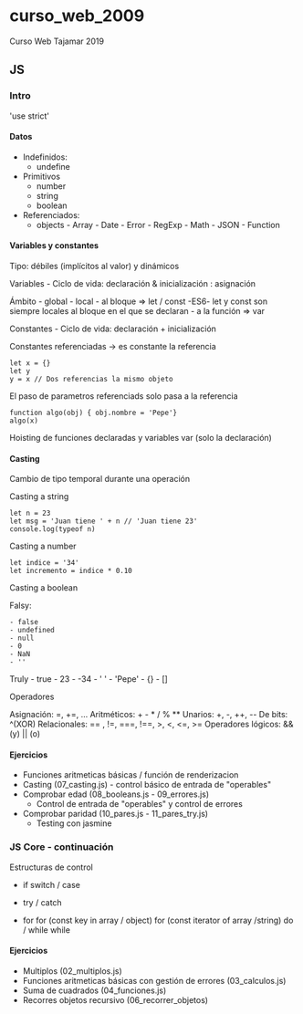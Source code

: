 # curso_web_2009
Curso Web Tajamar 2019

## JS ##

### Intro ###

'use strict'

#### Datos ##### 

- Indefinidos: 
    - undefine
- Primitivos
    - number
    - string
    - boolean
- Referenciados: 
    - objects
            - Array
            - Date
            - Error
            - RegExp
            - Math
            - JSON
            - Function

#### Variables y constantes ####

Tipo: débiles (implícitos al valor) y dinámicos

Variables
    - Ciclo de vida: 
        declaración & inicialización : asignación

Ámbito
    - global
    - local 
        - al bloque => let / const -ES6- let y const son siempre locales al bloque en el que se declaran
        - a la función => var

Constantes
    - Ciclo de vida: declaración + inicialización 

Constantes referenciadas -> es constante la referencia

```JS
let x = {}
let y
y = x // Dos referencias la mismo objeto
```
El paso de parametros referenciads 
solo pasa a la referencia

```JS
function algo(obj) { obj.nombre = 'Pepe'}
algo(x)
```

Hoisting de funciones declaradas y variables var (solo la declaración)

#### Casting #### 
 
Cambio de tipo temporal durante una operación

Casting a string

```JS 
let n = 23
let msg = 'Juan tiene ' + n // 'Juan tiene 23'
console.log(typeof n)
```

Casting a number

```JS 
let indice = '34'
let incremento = indice * 0.10
```

Casting a boolean

Falsy: 

    - false
    - undefined
    - null
    - 0
    - NaN
    - ''

Truly
    - true
    - 23
    - -34
    - ' '
    - 'Pepe'
    - {}
    - []

Operadores

Asignación: =, +=, ...
Aritméticos: + - * / % **
    Unarios: +, -, ++, --
De bits: ^(XOR)
Relacionales: == , !=, ===, !==, >, <, <=, >=
Operadores lógicos: && (y) || (o)

#### Ejercicios ####

- Funciones aritmeticas básicas / función de renderizacion
- Casting (07_casting.js) - control básico de entrada de "operables" 
- Comprobar edad (08_booleans.js - 09_errores.js)
    - Control de entrada de "operables" y control de errores
- Comprobar paridad (10_pares.js - 11_pares_try.js)
    - Testing con jasmine

### JS Core - continuación ###

Estructuras de control

- if
    switch / case

- try / catch    

- for
    for (const key in array / object)
    for (const iterator of array /string) 
    do / while
    while

#### Ejercicios ####

- Multiplos (02_multiplos.js)
- Funciones aritmeticas básicas con gestión de errores (03_calculos.js)
- Suma de cuadrados (04_funciones.js)
- Recorres objetos recursivo (06_recorrer_objetos)


